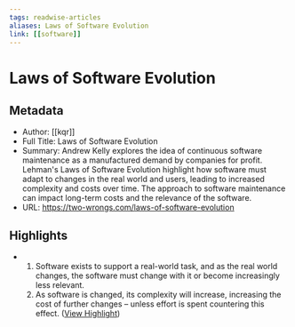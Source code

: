 ```yaml
---
tags: readwise-articles
aliases: Laws of Software Evolution
link: [[software]]
---
```

# Laws of Software Evolution

## Metadata
- Author: [[kqr]]
- Full Title: Laws of Software Evolution
- Summary: Andrew Kelly explores the idea of continuous software maintenance as a manufactured demand by companies for profit. Lehman's Laws of Software Evolution highlight how software must adapt to changes in the real world and users, leading to increased complexity and costs over time. The approach to software maintenance can impact long-term costs and the relevance of the software.
- URL: https://two-wrongs.com/laws-of-software-evolution

## Highlights
- 1. Software exists to support a real-world task, and as the real world changes, the software must change with it or become increasingly less relevant.
  2. As software is changed, its complexity will increase, increasing the cost of further changes – unless effort is spent countering this effect. ([View Highlight](https://read.readwise.io/read/01hwh52bgxfzk95za44p7w10pr))

